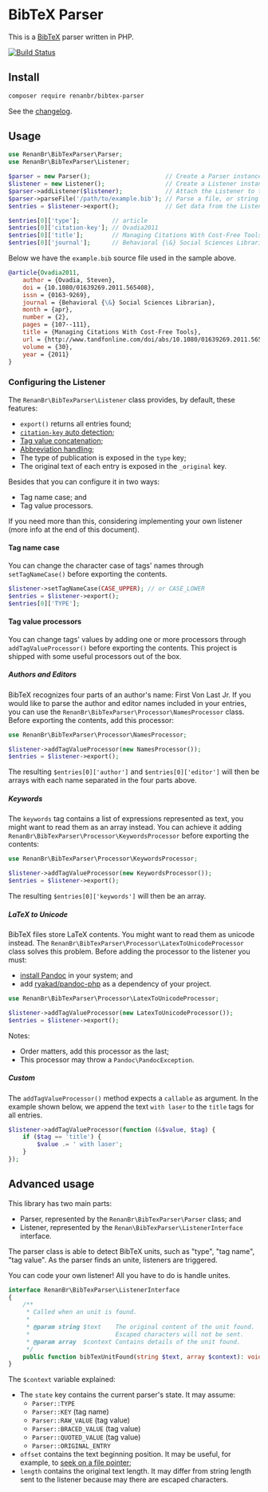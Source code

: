 # BibTeX Parser

This is a [BibTeX](http://mirrors.ctan.org/biblio/bibtex/base/btxdoc.pdf) parser written in PHP.

[![Build Status](https://travis-ci.org/renanbr/bibtex-parser.svg?branch=master)](https://travis-ci.org/renanbr/bibtex-parser)

## Install

```bash
composer require renanbr/bibtex-parser
```

See the [changelog](CHANGELOG.md).

## Usage

```php
use RenanBr\BibTexParser\Parser;
use RenanBr\BibTexParser\Listener;

$parser = new Parser();                     // Create a Parser instance
$listener = new Listener();                 // Create a Listener instance
$parser->addListener($listener);            // Attach the Listener to the Parser
$parser->parseFile('/path/to/example.bib'); // Parse a file, or string $parser->parseString()
$entries = $listener->export();             // Get data from the Listener

$entries[0]['type'];         // article
$entries[0]['citation-key']; // Ovadia2011
$entries[0]['title'];        // Managing Citations With Cost-Free Tools
$entries[0]['journal'];      // Behavioral {\&} Social Sciences Librarian
```

Below we have the `example.bib` source file used in the sample above.

```bib
@article{Ovadia2011,
    author = {Ovadia, Steven},
    doi = {10.1080/01639269.2011.565408},
    issn = {0163-9269},
    journal = {Behavioral {\&} Social Sciences Librarian},
    month = {apr},
    number = {2},
    pages = {107--111},
    title = {Managing Citations With Cost-Free Tools},
    url = {http://www.tandfonline.com/doi/abs/10.1080/01639269.2011.565408},
    volume = {30},
    year = {2011}
}
```

### Configuring the Listener

The `RenanBr\BibTexParser\Listener` class provides, by default, these features:

- `export()` returns all entries found;
- [`citation-key` auto detection](http://www.bibtex.org/Format/);
- [Tag value concatenation](http://www.bibtex.org/Format/);
- [Abbreviation handling](http://www.bibtex.org/Format/);
- The type of publication is exposed in the `type` key;
- The original text of each entry is exposed in the `_original` key.

Besides that you can configure it in two ways:

- Tag name case; and
- Tag value processors.

If you need more than this, considering implementing your own listener (more info at the end of this document).

#### Tag name case

You can change the character case of tags' names through `setTagNameCase()` before exporting the contents.

```php
$listener->setTagNameCase(CASE_UPPER); // or CASE_LOWER
$entries = $listener->export();
$entries[0]['TYPE'];
```

#### Tag value processors

You can change tags' values by adding one or more processors through `addTagValueProcessor()` before exporting the contents.
This project is shipped with some useful processors out of the box.

##### Authors and Editors

BibTeX recognizes four parts of an author's name: First Von Last Jr.
If you would like to parse the author and editor names included in your entries, you can use the `RenanBr\BibTexParser\Processor\NamesProcessor` class.
Before exporting the contents, add this processor:

```php
use RenanBr\BibTexParser\Processor\NamesProcessor;

$listener->addTagValueProcessor(new NamesProcessor());
$entries = $listener->export();
```

The resulting `$entries[0]['author']` and `$entries[0]['editor']` will then be arrays with each name separated in the four parts above.

##### Keywords

The `keywords` tag contains a list of expressions represented as text, you might want to read them as an array instead.
You can achieve it adding `RenanBr\BibTexParser\Processor\KeywordsProcessor` before exporting the contents:

```php
use RenanBr\BibTexParser\Processor\KeywordsProcessor;

$listener->addTagValueProcessor(new KeywordsProcessor());
$entries = $listener->export();
```

The resulting `$entries[0]['keywords']` will then be an array.

##### LaTeX to Unicode

BibTeX files store LaTeX contents.
You might want to read them as unicode instead.
The `RenanBr\BibTexParser\Processor\LatexToUnicodeProcessor` class solves this problem.
Before adding the processor to the listener you must:

- [install Pandoc](http://pandoc.org/installing.html) in your system; and
- add [ryakad/pandoc-php](https://github.com/ryakad/pandoc-php) as a dependency of your project.

```php
use RenanBr\BibTexParser\Processor\LatexToUnicodeProcessor;

$listener->addTagValueProcessor(new LatexToUnicodeProcessor());
$entries = $listener->export();
```

Notes:

- Order matters, add this processor as the last;
- This processor may throw a `Pandoc\PandocException`.

##### Custom

The `addTagValueProcessor()` method expects a `callable` as argument.
In the example shown below, we append the text `with laser` to the `title` tags for all entries.

```php
$listener->addTagValueProcessor(function (&$value, $tag) {
    if ($tag == 'title') {
        $value .= ' with laser';
    }
});
```

## Advanced usage

This library has two main parts:

- Parser, represented by the `RenanBr\BibTexParser\Parser` class; and
- Listener, represented by the `Renan\BibTexParser\ListenerInterface` interface.

The parser class is able to detect BibTeX units, such as "type", "tag name", "tag value".
As the parser finds an unite, listeners are triggered.

You can code your own listener!
All you have to do is handle unites.

```php
interface RenanBr\BibTexParser\ListenerInterface
{
    /**
     * Called when an unit is found.
     *
     * @param string $text    The original content of the unit found.
     *                        Escaped characters will not be sent.
     * @param array  $context Contains details of the unit found.
     */
    public function bibTexUnitFound(string $text, array $context): void;
}
```

The `$context` variable explained:
- The `state` key contains the current parser's state.
  It may assume:
  - `Parser::TYPE`
  - `Parser::KEY` (tag name)
  - `Parser::RAW_VALUE` (tag value)
  - `Parser::BRACED_VALUE` (tag value)
  - `Parser::QUOTED_VALUE` (tag value)
  - `Parser::ORIGINAL_ENTRY`
- `offset` contains the text beginning position.
  It may be useful, for example, to [seek on a file pointer](https://php.net/fseek);
- `length` contains the original text length.
  It may differ from string length sent to the listener because may there are escaped characters.
